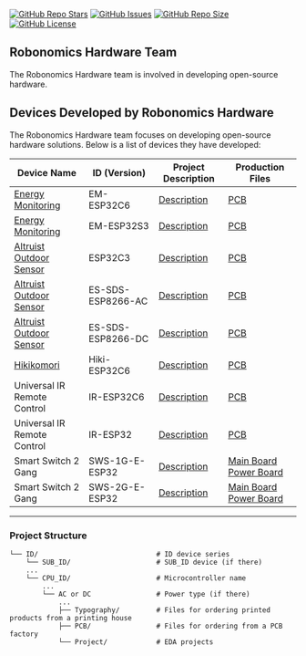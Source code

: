 <a href="https://github.com/airalab/hardware" style="vertical-align: inherit;" target="_blank"><img src="https://img.shields.io/github/stars/airalab/hardware" alt="GitHub Repo Stars" class="not-medium-zoom-image" style="display: inline; vertical-align: inherit;" /></a>&nbsp;<a href="https://github.com/airalab/hardware/issues" style="vertical-align: inherit;" target="_blank"><img src="https://img.shields.io/github/issues/airalab/hardware" alt="GitHub Issues" class="not-medium-zoom-image" style="display: inline; vertical-align: inherit;" /></a>&nbsp;<a href="https://github.com/airalab/hardware" style="vertical-align: inherit;" target="_blank"><img src="https://img.shields.io/github/repo-size/airalab/hardware" alt="GitHub Repo Size" class="not-medium-zoom-image" style="display: inline; vertical-align: inherit;" /></a>&nbsp;<a href="https://github.com/airalab/hardware/blob/main/LICENSE" style="vertical-align: inherit;" target="_blank"><img src="https://img.shields.io/github/license/airalab/hardware" alt="GitHub License" class="not-medium-zoom-image" style="display: inline; vertical-align: inherit;" /></a>

## Robonomics Hardware Team

The Robonomics Hardware team is involved in developing open-source hardware.

## Devices Developed by Robonomics Hardware

The Robonomics Hardware team focuses on developing open-source hardware solutions. Below is a list of devices they have developed:


| Device Name                                    | ID (Version)      | Project Description                            | Production Files                                                                                                |
| ---------------------------------------------- | ----------------- | ---------------------------------------------- | --------------------------------------------------------------------------------------------------------------- |
| [Energy Monitoring](/EM/ESP32C6)               | EM-ESP32C6        | [Description](/EM/ESP32C6/README.md)           | [PCB](/EM/ESP32C6/PCB/README.md)                                                                                |
| [Energy Monitoring](/EM/ESP32S3)               | EM-ESP32S3        | [Description](/EM/ESP32S3/README.md)           | [PCB](/EM/ESP32S3/PCB/README.md)                                                                                |
| [Altruist Outdoor Sensor](/Altruist/README.md) | ESP32C3           | [Description](/Altruist/ESP32C3/README.md)     | [PCB](/Altruist/ESP32C3/PCB/README.md)                                                                          |
| [Altruist Outdoor Sensor](/Altruist/README.md) | ES-SDS-ESP8266-AC | [Description](/Altruist/ESP8266/AC/README.md)  | [PCB](/Altruist/ESP8266/AC/PCB/README.md)                                                                       |
| [Altruist Outdoor Sensor](/Altruist/README.md) | ES-SDS-ESP8266-DC | [Description](/Altruist/ESP8266/DC/README.md)  | [PCB](/Altruist/ESP8266/DC/PCB/README.md)                                                                       |
| [Hikikomori](/Hikikomori/ESP32C6)              | Hiki-ESP32C6      | [Description](/Hikikomori/ESP32C6/README.md)   | [PCB](/Hikikomori/ESP32C6/PCB/README.md)                                                                        |
| Universal IR Remote Control                    | IR-ESP32C6        | [Description](/IR/ESP32C6/README.md)           | [PCB](/IR/ESP32C6/PCB/README.md)                                                                                |
| Universal IR Remote Control                    | IR-ESP32          | [Description](/IR/ESP32/README.md)             | [PCB](/IR/ESP32/PCB/README.md)                                                                                  |
| Smart Switch 2 Gang                            | SWS-1G-E-ESP32    | [Description](/SWS/1G-E/ESP32/README.md)       | [Main Board](/SWS/1G-E/ESP32/PCB/Main_board/README.md) [Power Board](/SWS/2G-E/ESP32/PCB/Power_board/README.md) |
| Smart Switch 2 Gang                            | SWS-2G-E-ESP32    | [Description](/SWS/2G-E/ESP32/README.md)       | [Main Board](/SWS/2G-E/ESP32/PCB/Main_board/README.md) [Power Board](/SWS/2G-E/ESP32/PCB/Power_board/README.md) |

---

### Project Structure

```plaintext
└── ID/                             # ID device series
    └── SUB_ID/                     # SUB_ID device (if there) 
    ...
    └── CPU_ID/                     # Microcontroller name
        ...
        └── AC or DC                # Power type (if there)
            ...
            ├── Typography/         # Files for ordering printed products from a printing house
            ├── PCB/                # Files for ordering from a PCB factory
            └── Project/            # EDA projects
```

